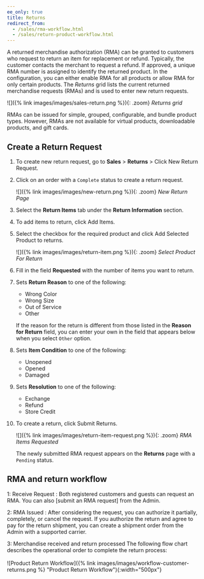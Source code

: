 ```yaml
---
ee_only: true
title: Returns
redirect_from:
  - /sales/rma-workflow.html
  - /sales/return-product-workflow.html
---
```


A returned merchandise authorization (RMA) can be granted to customers who request to return an item for replacement or refund. Typically, the customer contacts the merchant to request a refund. If approved, a unique RMA number is assigned to identify the returned product. In the configuration, you can either enable RMA for all products or allow RMA for only certain products. The _Returns_ grid lists the current returned merchandise requests (RMAs) and is used to enter new return requests.

![]({% link images/images/sales-return.png %}){: .zoom}
_Returns grid_

RMAs can be issued for simple, grouped, configurable, and bundle product types. However, RMAs are not available for virtual products, downloadable products, and gift cards.

## Create a Return Request

1. To create new return request, go to **Sales** > **Returns** > Click <span class="btn">New Return Request</span>.

1. Click on an order with a `Complete` status to create a return request.

    ![]({% link images/images/new-return.png %}){: .zoom}
    _New Return Page_

1. Select the **Return Items** tab under the **Return Information** section.

1. To add items to return, click <span class="btn">Add Items</span>.

1. Select the checkbox for the required product and click <span class="btn">Add Selected Product to returns</span>.

    ![]({% link images/images/return-item.png %}){: .zoom}
    _Select Product For Return_

1. Fill in the field **Requested** with the number of items you want to return.

1. Sets **Return Reason** to one of the following:

    - Wrong Color
    - Wrong Size
    - Out of Service
    - Other

    If the reason for the return is different from those listed in the **Reason for Return** field, you can enter your own in the field that appears below when you select `Other` option.

1. Sets **Item Condition** to one of the following:

    - Unopened
    - Opened
    - Damaged

1. Sets **Resolution** to one of the following:

    - Exchange
    - Refund
    - Store Credit

1. To create a return, click <span class="btn">Submit Returns</span>.

    ![]({% link images/images/return-item-request.png %}){: .zoom}
    _RMA Items Requested_

    The newly submitted RMA request appears on the **Returns** page with a `Pending` status.

## RMA and return workflow

1: Receive Request
: Both registered customers and guests can request an RMA. You can also [submit an RMA request] from the Admin.

2: RMA Issued
: After considering the request, you can authorize it partially, completely, or cancel the request. If you authorize the return and agree to pay for the return shipment, you can create a shipment order from the Admin with a supported carrier.

3: Merchandise received and return processed
   The following flow chart describes the operational order to complete the return process:<br/><br/>
   ![Product Return Workflow]({% link images/images/workflow-customer-returns.png %} "Product Return Workflow"){:width="500px"}